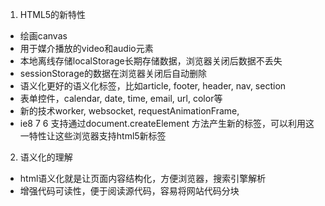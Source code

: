 1. HTML5的新特性
- 绘画canvas
- 用于媒介播放的video和audio元素
- 本地离线存储localStorage长期存储数据，浏览器关闭后数据不丢失
- sessionStorage的数据在浏览器关闭后自动删除
- 语义化更好的语义化标签，比如article, footer, header, nav, section
- 表单控件，calendar, date, time, email, url, color等
- 新的技术worker, websocket, requestAnimationFrame, 
- ie8 7 6 支持通过document.createElement 方法产生新的标签，可以利用这一特性让这些浏览器支持html5新标签
2. 语义化的理解
- html语义化就是让页面内容结构化，方便浏览器，搜索引擎解析
- 增强代码可读性，便于阅读源代码，容易将网站代码分块